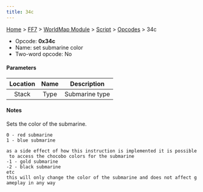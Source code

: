```yaml
---
title: 34c
---
```


[Home](../../../../index.md) > [FF7](../../../../FF7.md) > [WorldMap Module](../../../WorldMap_Module.md) > [Script](../../Script.md) > [Opcodes](../Opcodes.md) > 34c

-   Opcode: **0x34c**
-   Name: set submarine color
-   Two-word opcode: No

#### Parameters

| Location | Name |  Description   |
|:--------:|:----:|:--------------:|
|  Stack   | Type | Submarine type |

#### Notes

Sets the color of the submarine.

`0 - red submarine`  
`1 - blue submarine`  
  
`as a side effect of how this instruction is implemented it is possible to access the chocobo colors for the submarine`  
`-1 - gold submarine`  
`-2 - black submarine`  
`etc`  
`this will only change the color of the submarine and does not affect gameplay in any way`
